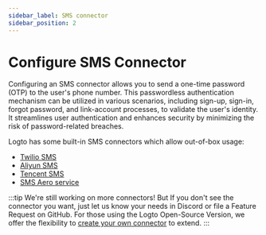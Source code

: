 ```yaml
---
sidebar_label: SMS connector
sidebar_position: 2
---
```


# Configure SMS Connector

Configuring an SMS connector allows you to send a one-time password (OTP) to the user's phone number. This passwordless authentication mechanism can be utilized in various scenarios, including sign-up, sign-in, forgot password, and link-account processes, to validate the user's identity. It streamlines user authentication and enhances security by minimizing the risk of password-related breaches.

Logto has some built-in SMS connectors which allow out-of-box usage:

- [Twilio SMS](https://github.com/logto-io/logto/tree/master/packages/connectors/connector-twilio-sms)
- [Aliyun SMS](https://github.com/logto-io/logto/tree/master/packages/connectors/connector-aliyun-sms)
- [Tencent SMS](https://github.com/logto-io/logto/tree/master/packages/connectors/connector-tencent-sms)
- [SMS Aero service](https://github.com/logto-io/logto/tree/master/packages/connectors/connector-smsaero)

:::tip
We're still working on more connectors! But If you don't see the connector you want, just let us know your needs in Discord or file a Feature Request on GitHub.
For those using the Logto Open-Source Version, we offer the flexibility to [create your own connector](../../configure-connectors/create-your-connector/README.md) to extend.
:::
